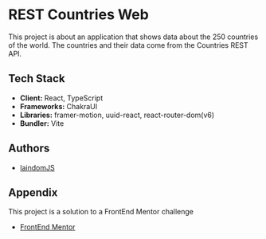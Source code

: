 
# REST Countries Web

This project is about an application that shows data about the 250 countries of the world. The countries and their data come from the Countries REST API.
## Tech Stack

- **Client:** React, TypeScript
- **Frameworks:** ChakraUI
- **Libraries:** framer-motion, uuid-react, react-router-dom(v6)
- **Bundler:** Vite


## Authors

- [laindomJS](https://www.github.com/laindomJS)


## Appendix


This project is a solution to a FrontEnd Mentor challenge

- [FrontEnd Mentor](https://www.frontendmentor.io/challenges)